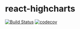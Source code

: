 # react-highcharts

[![Build Status](https://travis-ci.org/alisonjonck/react-highcharts.svg?branch=master)](https://travis-ci.org/alisonjonck/react-highcharts) [![codecov](https://codecov.io/gh/alisonjonck/react-highcharts/branch/master/graph/badge.svg)](https://codecov.io/gh/alisonjonck/react-highcharts)